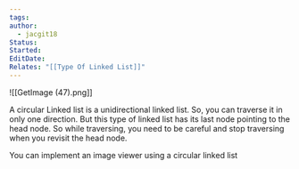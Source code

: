```yaml
---
tags: 
author:
  - jacgit18
Status: 
Started: 
EditDate: 
Relates: "[[Type Of Linked List]]"
---
```



![[GetImage (47).png]]



A circular Linked list is a unidirectional linked list. So, you can traverse it in only one direction. But this type of linked list has its last node pointing to the head node. So while traversing, you need to be careful and stop traversing when you revisit the head node. 

You can implement an image viewer using a circular linked list
